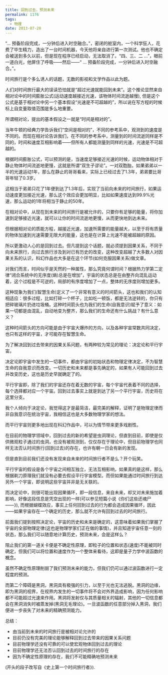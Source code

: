 ```yaml
---
title: 回到过去，预测未来
permalink: 1176
tags:
  - 物理
date: 2013-07-20
---
```


“... 预备阶段完成，一分钟后进入时空融合。”，密闭的舱室内，一个科学狂人，花费了毕生精力，造出了一台时间机器，今天他将亲自进行第一次测试。他也不确定会被送到多久以前，但是现在程序已经启动，无法取消了。“四、三、二 ...”，眼前一道白光，他屏住了呼吸——然后——“ ... 预备阶段完成，一分钟后进入时空融合。”。

时间旅行是个多么诱人的话题，无数的影视和文学作品以此为题。

人们对时间旅行最大的误读恐怕就是“超过光速就能回到未来”。这个推论显然来自相对论中的时间膨胀公式(运动速度越接近光速，该物体时间流逝越慢), 但是这个公式是基于相对论中另一个基本假设“光速是不可超越的”，所以说在写方程的时候标上自变量取值范围是多么地重要。

所谓相对论，提出的基本假设之一就是“时间是相对的”。

当年牛顿的经典力学告诉我们“空间是相对的”，不同的参考系中，观测到的速度是不同的。而现在相对论告诉我们，在不同的参考系中，测量到的时间流逝同样是不同的，时间和速度互相影响着——但所有人都能测量到同样的光速，光速是不可超越的。

根据时间膨胀公式，可以预测的是，当速度足够接近光速的时候，运动物体相对于静止物体时间流逝地更慢，这就是所谓“双生子谬论”。一对双胞胎，如果弟弟以一半的光速运动1年，那么在静止的哥哥看来，实际上已经过去了1.3年，弟弟要比哥哥年轻了0.3岁。

这相当于弟弟只花了1年便到达了1.3年后，实现了当前向未来的时间旅行，如果运动速度更加接近光速，那么这个效应会更加明显，比如如果速度达到99.9%光速，那么运动的1年将相当于静止的50年。

在相对论中，从现在到未来的时间旅行是被允许的，只要你有足够的能量，将你加速到足够接近光速，就可以让你的时间流逝地更慢，从而更快地到达未来。

但根据相对论的质能方程，越接近光速，加速所需要的能量越大，以至于将有质量的物体加速到光速需要无限大的能量，这也是在计算上光速不能被超越的原因。

所以更激动人心的是回到过去。但凡提到这个话题，就必须提到因果关系，不同于向未来旅行，向过去旅行涉及到对已有历史的改变，这种改变超越了大多数人对因果关系的认识，科幻作品也大多是在这个环节(如何克服因果关系)做文章。

对我们而言，时间似乎是天然的一种属性，那么究竟何谓时间？根据热力学第二定律“闭合系统中的无序度(熵)总是在增加”，宇宙的状态总是在由整齐向混乱运动着，这个过程是不可逆的，局部的有序度增加了一点，整体的无序度则增加更多。

这种现象为我们(智慧生命)定义了一个非常有意义的时间箭头，这也和我们的认知相适应：很多过程，比如打碎一个杯子，比如吃一顿饭，都是无法逆转的，你只有把碎玻璃片扔进垃圾桶。这种时间箭头也为我们的生命(自我意识)赋予了意义：如果一切都是由混乱，自动地变为整齐，那么我们的生命还有什么挑战？有什么意义？

这种时间箭头的方向可能是由于宇宙大爆炸的方向，以及各种宇宙常数共同决定，也只有这样的宇宙，才可能存在智慧生命。

为了解决回到过去带来的因果关系问题，有两种较为常见的理论：决定论和平行宇宙。

决定论即宇宙中发生的一切事件，都由宇宙的初始状态和物理定律决定，不为智慧生命的自我意识而改变。一切历史和未来都是事先确定的，如果有人可能回到过去并改变历史，这也是历史早就确定了的。

平行宇宙即，除了我们的宇宙还存在着无数的宇宙，每个宇宙代表着不同的选择，每个选择都对应一个宇宙。回到过去事实上就是到达了另一个平行宇宙，历史将在这里分支。

我个人倾向于决定论，我觉得这才是最简洁，最完美的解释，证明了是物理定律而非自我意识在统治宇宙，我相信这也是大多数物理学家的想法。

而平行宇宙则更多地出现在科幻作品中，可以为情节带来更多戏剧性。

在目前的物理学领域中，回到过去的新的希望是虫洞理论，但直到目前，即使是仅供微观粒子通过的虫洞，也没有被观测到，仅仅存在于理论中，但目前物理学也同样无法否认时间旅行(回到过去)的存在，也许有朝一日会有新的发现。

但是直到目前我们还没有发现来自未来的时间旅行者不是么？开个玩笑。

平行宇宙的假设是各个宇宙之间相互独立，无法互相影响，如果真的是这样，那么根据剃刀原理我们就没有必要去假设平行宇宙模型。而但如果能通过时间旅行到达另外一个宇宙，即说明这些宇宙并非是无关联的。

而决定论中，则很可能出现因果循环，即一段信息，来自未来，却又对未来施加着影响，好像这段信息是凭空出现的一样(可以参见短篇小说《你们这些还魂尸——》), 而根据蝴蝶效应，事实上任何回到过去的行为都会造成因果循环，因此——如果宇宙存在一个确定的历史，那么就不允许有回到过去的时间旅行。

前面我们提到按照决定论，宇宙的历史和未来是确定的，这意味着如果我们掌握了宇宙的全部物理定律(这也是物理学家们正在做的事情)，并且知道宇宙任意一刻的状态，那么我们可以随意地计算历史，预测未来，会是这样么？

阻止我们的第一道关卡便是不确定性原理，即粒子的位置和状态(速度)不能被同时确定，但我们可以将位置和速度作为一个整体来看待，这即是量子力学中波函数的概念。

虽然不确定性原理削弱了我们预测未来的能力，但我们仍可以通过波函数进行一定程度的预测。

而第二个障碍是黑洞，黑洞具有极强的引力，以至于光也无法逃脱。黑洞的边缘，即为黑洞的视界，在视界内发生的一切事件将不会对外界造成影响，因为任何影响都不可能超过光速来作用。黑洞将发射仅与其质量相关的辐射，其他的一切信息都会在黑洞消失时被蒸发掉(黑洞无毛理论)。一旦波函数的任意部分掉入黑洞，我们便进一步丧失了对未来的精确预测能力。

总结：

* 由当前到未来的时间旅行是被相对论允许的
* 目前仍没有完美的理论能够解释回到过去带来的因果关系问题
* 目前物理学还没有可靠的可以使宏观物体回到过去的理论
* 目前物理学还无法否认回到过去的时间旅行的存在
* 因为不确定性原理的存在，我们不可能精确地预测未来

(开头的段子改写自《史上第一个时间旅行者》).
